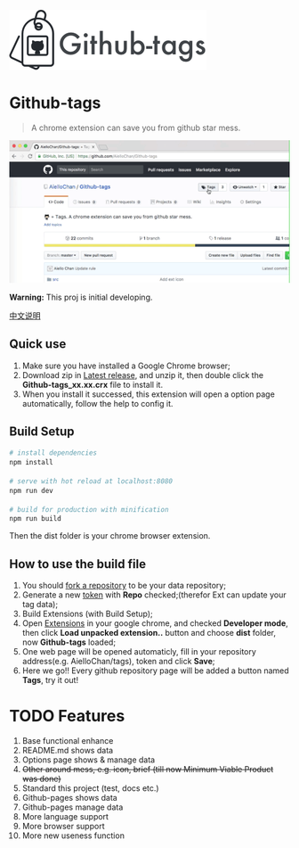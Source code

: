 ![Github-tags](https://raw.githubusercontent.com/AielloChan/Github-tags/master/README/banner.png)

# Github-tags

> A chrome extension can save you from github star mess.

![Github-tags preview](https://raw.githubusercontent.com/AielloChan/Github-tags/master/README/preview.gif)

**Warning:** This proj is initial developing.

[中文说明](https://github.com/AielloChan/Github-tags/blob/master/README-CN.md)

## Quick use

1. Make sure you have installed a Google Chrome browser;
2. Download zip in [Latest release](https://github.com/AielloChan/Github-tags/releases), and unzip it, then double click the **Github-tags_xx.xx.crx** file to install it.
3. When you install it successed, this extension will open a option page automatically, follow the help to config it.

## Build Setup

``` bash
# install dependencies
npm install

# serve with hot reload at localhost:8080
npm run dev

# build for production with minification
npm run build
```

Then the dist folder is your chrome browser extension.

## How to use the build file
1. You should [fork a repository](https://github.com/AielloChan/Tags) to be your data repository;
2. Generate a new [token](https://github.com/settings/tokens) with **Repo** checked;(therefor Ext can update your tag data);
3. Build Extensions (with Build Setup);
4. Open [Extensions](chrome://extensions/) in your google chrome, and checked **Developer mode**, then click **Load unpacked extension..** button and choose **dist** folder, now **Github-tags** loaded;
5. One web page will be opened automaticly, fill in your repository address(e.g. AielloChan/tags), token and click **Save**;
6. Here we go!! Every github repository page will be added a button named **Tags**, try it out!


# TODO Features

1. Base functional enhance
2. README.md shows data
3. Options page shows & manage data
4. ~~Other around mess, e.g. icon, brief (till now Minimum Viable Product was done)~~
5. Standard this project (test, docs etc.)
6. Github-pages shows data
7. Github-pages manage data
8. More language support
9. More browser support
10. More new useness function